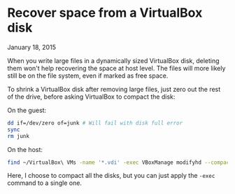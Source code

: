 # Recover space from a VirtualBox disk
January 18, 2015

When you write large files in a dynamically sized  VirtualBox disk,
deleting them won't help recovering the space at host level. The files
will more likely still be on the file system, even if marked as free
space.

To shrink a VirtualBox disk after removing large files, just zero out
the rest of the drive, before asking VirtualBox to compact the disk:

On the guest:

```sh
dd if=/dev/zero of=junk # Will fail with disk full error
sync
rm junk
```

On the host:

```sh
find ~/VirtualBox\ VMs -name '*.vdi' -exec VBoxManage modifyhd --compact  {} \;
```

Here, I choose to compact all the disks, but you can just apply the
`-exec` command to a single one.
